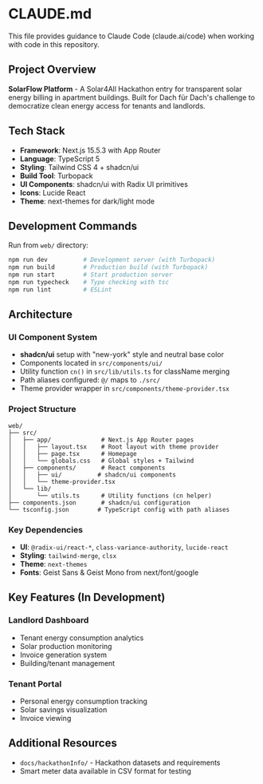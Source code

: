 # CLAUDE.md

This file provides guidance to Claude Code (claude.ai/code) when working with code in this repository.

## Project Overview

**SolarFlow Platform** - A Solar4All Hackathon entry for transparent solar energy billing in apartment buildings. Built for Dach für Dach's challenge to democratize clean energy access for tenants and landlords.

## Tech Stack

- **Framework**: Next.js 15.5.3 with App Router
- **Language**: TypeScript 5
- **Styling**: Tailwind CSS 4 + shadcn/ui
- **Build Tool**: Turbopack
- **UI Components**: shadcn/ui with Radix UI primitives
- **Icons**: Lucide React
- **Theme**: next-themes for dark/light mode

## Development Commands

Run from `web/` directory:
```bash
npm run dev          # Development server (with Turbopack)
npm run build        # Production build (with Turbopack)
npm run start        # Start production server
npm run typecheck    # Type checking with tsc
npm run lint         # ESLint
```

## Architecture

### UI Component System
- **shadcn/ui** setup with "new-york" style and neutral base color
- Components located in `src/components/ui/`
- Utility function `cn()` in `src/lib/utils.ts` for className merging
- Path aliases configured: `@/` maps to `./src/`
- Theme provider wrapper in `src/components/theme-provider.tsx`

### Project Structure
```
web/
├── src/
│   ├── app/              # Next.js App Router pages
│   │   ├── layout.tsx    # Root layout with theme provider
│   │   ├── page.tsx      # Homepage
│   │   └── globals.css   # Global styles + Tailwind
│   ├── components/       # React components
│   │   ├── ui/          # shadcn/ui components
│   │   └── theme-provider.tsx
│   └── lib/
│       └── utils.ts      # Utility functions (cn helper)
├── components.json       # shadcn/ui configuration
└── tsconfig.json        # TypeScript config with path aliases
```

### Key Dependencies
- **UI**: `@radix-ui/react-*`, `class-variance-authority`, `lucide-react`
- **Styling**: `tailwind-merge`, `clsx`
- **Theme**: `next-themes`
- **Fonts**: Geist Sans & Geist Mono from next/font/google

## Key Features (In Development)

### Landlord Dashboard
- Tenant energy consumption analytics
- Solar production monitoring
- Invoice generation system
- Building/tenant management

### Tenant Portal
- Personal energy consumption tracking
- Solar savings visualization
- Invoice viewing

## Additional Resources
- `docs/hackathonInfo/` - Hackathon datasets and requirements
- Smart meter data available in CSV format for testing